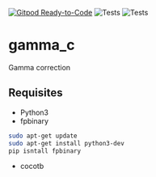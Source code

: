 
[![Gitpod Ready-to-Code](https://img.shields.io/badge/Gitpod-ready--to--code-blue?logo=gitpod)](https://gitpod.io/#https://github.com/smgl9/gamma_c/tree/gitpod)
![Tests](https://github.com/smgl9/gamma_c/workflows/Test_gamma/badge.svg?event=push)
![Tests](https://github.com/smgl9/gamma_c/workflows/gen_doc/badge.svg?event=push)

# gamma_c

Gamma correction

## Requisites

- Python3
- fpbinary
```bash
sudo apt-get update
sudo apt-get install python3-dev
pip isntall fpbinary
```
- cocotb
